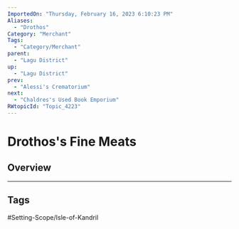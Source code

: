 ```yaml
---
ImportedOn: "Thursday, February 16, 2023 6:10:23 PM"
Aliases:
  - "Drothos"
Category: "Merchant"
Tags:
  - "Category/Merchant"
parent:
  - "Lagu District"
up:
  - "Lagu District"
prev:
  - "Alessi's Crematorium"
next:
  - "Chaldres's Used Book Emporium"
RWtopicId: "Topic_4223"
---
```

# Drothos's Fine Meats
## Overview

---
## Tags
#Setting-Scope/Isle-of-Kandril


